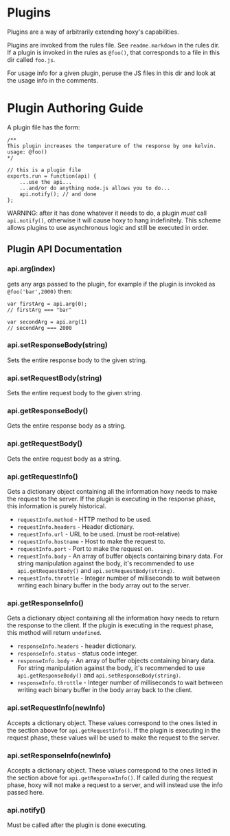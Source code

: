 Plugins
=======

Plugins are a way of arbitrarily extending hoxy's capabilities.

Plugins are invoked from the rules file. See `readme.markdown` in the rules dir. If a plugin is invoked in the rules as `@foo()`, that corresponds to a file in this dir called `foo.js`.

For usage info for a given plugin, peruse the JS files in this dir and look at the usage info in the comments.

Plugin Authoring Guide
======================

A plugin file has the form:

	/**
	This plugin increases the temperature of the response by one kelvin.
	usage: @foo()
	*/

    // this is a plugin file
    exports.run = function(api) {
    	...use the api...
    	...and/or do anything node.js allows you to do...
    	api.notify(); // and done
    };

WARNING: after it has done whatever it needs to do, a plugin *must* call `api.notify()`, otherwise it will cause hoxy to hang indefinitely. This scheme allows plugins to use asynchronous logic and still be executed in order.

Plugin API Documentation
------------------------

### api.arg(index)

gets any args passed to the plugin, for example if the plugin is invoked as `@foo('bar',2000)` then:

    var firstArg = api.arg(0);
    // firstArg === "bar"

    var secondArg = api.arg(1)
    // secondArg === 2000

### api.setResponseBody(string)

Sets the entire response body to the given string.

### api.setRequestBody(string)

Sets the entire request body to the given string.

### api.getResponseBody()

Gets the entire response body as a string.

### api.getRequestBody()

Gets the entire request body as a string.

### api.getRequestInfo()

Gets a dictionary object containing all the information hoxy needs to make the request to the server. If the plugin is executing in the response phase, this information is purely historical.

* `requestInfo.method` - HTTP method to be used.
* `requestInfo.headers` - Header dictionary.
* `requestInfo.url` - URL to be used. (must be root-relative)
* `requestInfo.hostname` - Host to make the request to.
* `requestInfo.port` - Port to make the request on.
* `requestInfo.body` - An array of buffer objects containing binary data. For string manipulation against the body, it's recommended to use `api.getRequestBody()` and `api.setRequestBody(string)`.
* `requestInfo.throttle` - Integer number of milliseconds to wait between writing each binary buffer in the body array out to the server.

### api.getResponseInfo()

Gets a dictionary object containing all the information hoxy needs to return the response to the client. If the plugin is executing in the request phase, this method will return `undefined`.

* `responseInfo.headers` - header dictionary.
* `responseInfo.status` - status code integer.
* `responseInfo.body` - An array of buffer objects containing binary data. For string manipulation against the body, it's recommended to use `api.getResponseBody()` and `api.setResponseBody(string)`.
* `responseInfo.throttle` - Integer number of milliseconds to wait between writing each binary buffer in the body array back to the client.

### api.setRequestInfo(newInfo)

Accepts a dictionary object. These values correspond to the ones listed in the section above for `api.getRequestInfo()`. If the plugin is executing in the request phase, these values will be used to make the request to the server.

### api.setResponseInfo(newInfo)

Accepts a dictionary object. These values correspond to the ones listed in the section above for `api.getResponseInfo()`. If called during the request phase, hoxy will not make a request to a server, and will instead use the info passed here.

### api.notify()

Must be called after the plugin is done executing.



